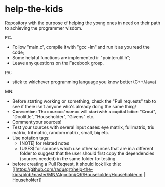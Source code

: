 # help-the-kids

Repository with the purpose of helping the young ones in need on their path to achieving the programmer wisdom.

PC:
- Follow "main.c", compile it with "gcc -lm" and run it as you read the code;
- Some helpful functions are implemented in "pointerutil.h";
- Leave any questions on the Facebook group.

PA:
- stick to whichever programming language you know better (C++/Java)

MN:
- Before starting working on something, check the "Pull requests" tab to see if there isn't anyone who's already doing the same thing!
- Convention: The sources' names will start with a capital letter: "Crout", "Doolittle", "Householder", "Givens" etc.
- Comment your sources!
- Test your sources with several input cases: eye matrix, full matrix, triu matrix, tril matric, random matrix, small, big etc.
- Use notation tags:
	- [NOTE] for related notes
	- [USES] for sources which use other sources that are in a different folder to suggest that the user should first copy the dependencies (sources needed) in the same folder for testing 
- before creating a Pull Request, it should look like this: [[https://github.com/radusqrt/help-the-kids/blob/master/MN/Algoritmi/QR/Householder/Householder.m | Householder]]
